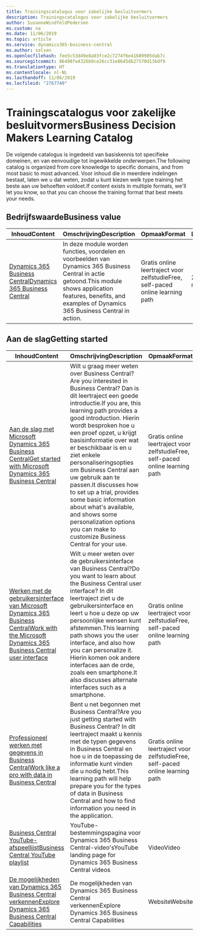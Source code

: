 ```yaml
---
title: Trainingscatalogus voor zakelijke besluitvormers
description: Trainingscatalogus voor zakelijke besluitvormers
author: SusanneWindfeldPedersen
ms.custom: na
ms.date: 11/06/2019
ms.topic: article
ms.service: dynamics365-business-central
ms.author: solsen
ms.openlocfilehash: fee5c53d49e8a03fce2c7274f6e41689905dab7c
ms.sourcegitcommit: 86498fe4326b9ce26cc31e8645db27570d13bdf9
ms.translationtype: HT
ms.contentlocale: nl-NL
ms.lasthandoff: 11/06/2019
ms.locfileid: "2767749"
---
```

# <a name="business-decision-makers-learning-catalog"></a><span data-ttu-id="c335c-103">Trainingscatalogus voor zakelijke besluitvormers</span><span class="sxs-lookup"><span data-stu-id="c335c-103">Business Decision Makers Learning Catalog</span></span>

<span data-ttu-id="c335c-104">De volgende catalogus is ingedeeld van basiskennis tot specifieke domeinen, en van eenvoudige tot ingewikkelde onderwerpen.</span><span class="sxs-lookup"><span data-stu-id="c335c-104">The following catalog is organized from core knowledge to specific domains, and from most basic to most advanced.</span></span> <span data-ttu-id="c335c-105">Voor inhoud die in meerdere indelingen bestaat, laten we u dat weten, zodat u kunt kiezen welk type training het beste aan uw behoeften voldoet.</span><span class="sxs-lookup"><span data-stu-id="c335c-105">If content exists in multiple formats, we'll let you know, so that you can choose the training format that best meets your needs.</span></span>  

## <span data-ttu-id="c335c-106">Bedrijfswaarde<a name="busvalue"></a></span><span class="sxs-lookup"><span data-stu-id="c335c-106">Business value<a name="busvalue"></a></span></span>

| <span data-ttu-id="c335c-107">Inhoud</span><span class="sxs-lookup"><span data-stu-id="c335c-107">Content</span></span>                                                                 | <span data-ttu-id="c335c-108">Omschrijving</span><span class="sxs-lookup"><span data-stu-id="c335c-108">Description</span></span>                                                                                                | <span data-ttu-id="c335c-109">Opmaak</span><span class="sxs-lookup"><span data-stu-id="c335c-109">Format</span></span>                                | <span data-ttu-id="c335c-110">Lengte</span><span class="sxs-lookup"><span data-stu-id="c335c-110">Length</span></span>     |
|----------------------------------------------------------------------------------------------------------------|------------------------------------------------------------------------------------------------------------|---------------------------------------|------------|
| [<span data-ttu-id="c335c-111">Dynamics 365 Business Central</span><span class="sxs-lookup"><span data-stu-id="c335c-111">Dynamics 365 Business Central</span></span>](https://docs.microsoft.com/learn/modules/dynamics-365-business-central/) | <span data-ttu-id="c335c-112">In deze module worden functies, voordelen en voorbeelden van Dynamics 365 Business Central in actie getoond.</span><span class="sxs-lookup"><span data-stu-id="c335c-112">This module shows application features, benefits, and examples of Dynamics 365 Business Central in action.</span></span> | <span data-ttu-id="c335c-113">Gratis online leertraject voor zelfstudie</span><span class="sxs-lookup"><span data-stu-id="c335c-113">Free, self-paced online learning path</span></span> | <span data-ttu-id="c335c-114">24 minuten</span><span class="sxs-lookup"><span data-stu-id="c335c-114">24 minutes</span></span> |

## <span data-ttu-id="c335c-115">Aan de slag<a name="get-started"></a></span><span class="sxs-lookup"><span data-stu-id="c335c-115">Getting started<a name="get-started"></a></span></span>

| <span data-ttu-id="c335c-116">Inhoud</span><span class="sxs-lookup"><span data-stu-id="c335c-116">Content</span></span>                                                                                                                             | <span data-ttu-id="c335c-117">Omschrijving</span><span class="sxs-lookup"><span data-stu-id="c335c-117">Description</span></span>                                                                                                                                                                                                                                                                                      | <span data-ttu-id="c335c-118">Opmaak</span><span class="sxs-lookup"><span data-stu-id="c335c-118">Format</span></span>                                | <span data-ttu-id="c335c-119">Lengte</span><span class="sxs-lookup"><span data-stu-id="c335c-119">Length</span></span>             |
|------------------------------------------------------------------------------------------------------------------------------------------------------------------------------|--------------------------------------------------------------------------------------------------------------------------------------------------------------------------------------------------------------------------------------------------------------------------------------------------|---------------------------------------|--------------------|
| [<span data-ttu-id="c335c-120">Aan de slag met Microsoft Dynamics 365 Business Central</span><span class="sxs-lookup"><span data-stu-id="c335c-120">Get started with Microsoft Dynamics 365 Business Central</span></span>](https://docs.microsoft.com/learn/paths/get-started-dynamics-365-business-central/)                          | <span data-ttu-id="c335c-121">Wilt u graag meer weten over Business Central?</span><span class="sxs-lookup"><span data-stu-id="c335c-121">Are you interested in Business Central?</span></span> <span data-ttu-id="c335c-122">Dan is dit leertraject een goede introductie.</span><span class="sxs-lookup"><span data-stu-id="c335c-122">If you are, this learning path provides a good introduction.</span></span> <span data-ttu-id="c335c-123">Hierin wordt besproken hoe u een proef opzet, u krijgt basisinformatie over wat er beschikbaar is en u ziet enkele personaliseringsopties om Business Central aan uw gebruik aan te passen.</span><span class="sxs-lookup"><span data-stu-id="c335c-123">It discusses how to set up a trial, provides some basic information about what's available, and shows some personalization options you can make to customize Business Central for your use.</span></span> | <span data-ttu-id="c335c-124">Gratis online leertraject voor zelfstudie</span><span class="sxs-lookup"><span data-stu-id="c335c-124">Free, self-paced online learning path</span></span> | <span data-ttu-id="c335c-125">3 uur, 4 minuten</span><span class="sxs-lookup"><span data-stu-id="c335c-125">3 hours 4 minutes</span></span>  |
| [<span data-ttu-id="c335c-126">Werken met de gebruikersinterface van Microsoft Dynamics 365 Business Central</span><span class="sxs-lookup"><span data-stu-id="c335c-126">Work with the Microsoft Dynamics 365 Business Central user interface</span></span>](https://docs.microsoft.com/learn/paths/work-with-user-interface-dynamics-365-business-central/) | <span data-ttu-id="c335c-127">Wilt u meer weten over de gebruikersinterface van Business Central?</span><span class="sxs-lookup"><span data-stu-id="c335c-127">Do you want to learn about the Business Central user interface?</span></span> <span data-ttu-id="c335c-128">In dit leertraject ziet u de gebruikersinterface en leert u hoe u deze op uw persoonlijke wensen kunt afstemmen.</span><span class="sxs-lookup"><span data-stu-id="c335c-128">This learning path shows you the user interface, and also how you can personalize it.</span></span> <span data-ttu-id="c335c-129">Hierin komen ook andere interfaces aan de orde, zoals een smartphone.</span><span class="sxs-lookup"><span data-stu-id="c335c-129">It also discusses alternate interfaces such as a smartphone.</span></span>                                                                               | <span data-ttu-id="c335c-130">Gratis online leertraject voor zelfstudie</span><span class="sxs-lookup"><span data-stu-id="c335c-130">Free, self-paced online learning path</span></span> | <span data-ttu-id="c335c-131">2 uur, 27 minuten</span><span class="sxs-lookup"><span data-stu-id="c335c-131">2 hours 27 minutes</span></span> |
| [<span data-ttu-id="c335c-132">Professioneel werken met gegevens in Business Central</span><span class="sxs-lookup"><span data-stu-id="c335c-132">Work like a pro with data in Business Central</span></span>](https://docs.microsoft.com/learn/paths/work-pro-data-dynamics-365-business-central)                                    | <span data-ttu-id="c335c-133">Bent u net begonnen met Business Central?</span><span class="sxs-lookup"><span data-stu-id="c335c-133">Are you just getting started with Business Central?</span></span> <span data-ttu-id="c335c-134">In dit leertraject maakt u kennis met de typen gegevens in Business Central en hoe u in de toepassing de informatie kunt vinden die u nodig hebt.</span><span class="sxs-lookup"><span data-stu-id="c335c-134">This learning path will help prepare you for the types of data in Business Central and how to find information you need in the application.</span></span>                                                                                                  | <span data-ttu-id="c335c-135">Gratis online leertraject voor zelfstudie</span><span class="sxs-lookup"><span data-stu-id="c335c-135">Free, self-paced online learning path</span></span> | <span data-ttu-id="c335c-136">2 uur, 27 minuten</span><span class="sxs-lookup"><span data-stu-id="c335c-136">2 hours 27 minutes</span></span> |
| [<span data-ttu-id="c335c-137">Business Central YouTube-afspeellijst</span><span class="sxs-lookup"><span data-stu-id="c335c-137">Business Central YouTube playlist</span></span>](https://www.youtube.com/playlist?list=PLcakwueIHoT-wVFPKUtmxlqcG1kJ0oqq4)                                                                | <span data-ttu-id="c335c-138">YouTube-bestemmingspagina voor Dynamics 365 Business Central-video's</span><span class="sxs-lookup"><span data-stu-id="c335c-138">YouTube landing page for Dynamics 365 Business Central videos</span></span>                                                                                                                                                                                                                                    | <span data-ttu-id="c335c-139">Video</span><span class="sxs-lookup"><span data-stu-id="c335c-139">Video</span></span>                                 |                    |
| [<span data-ttu-id="c335c-140">De mogelijkheden van Dynamics 365 Business Central verkennen</span><span class="sxs-lookup"><span data-stu-id="c335c-140">Explore Dynamics 365 Business Central Capabilities</span></span>](https://dynamics.microsoft.com/business-central/capabilities/)                                                    | <span data-ttu-id="c335c-141">De mogelijkheden van Dynamics 365 Business Central verkennen</span><span class="sxs-lookup"><span data-stu-id="c335c-141">Explore Dynamics 365 Business Central Capabilities</span></span>                                                                                                                                                                                                                                               | <span data-ttu-id="c335c-142">Website</span><span class="sxs-lookup"><span data-stu-id="c335c-142">Website</span></span>                               |                    |
